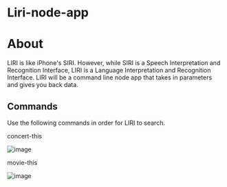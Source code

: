 # Liri-node-app
<h1>About</h1>

LIRI is like iPhone's SIRI. However, while SIRI is a Speech Interpretation and Recognition Interface, LIRI is a Language Interpretation and Recognition Interface. LIRI will be a command line node app that takes in parameters and gives you back data.

<h2> Commands </h2>

Use the following commands in order for LIRI to search.

concert-this

![image](https://user-images.githubusercontent.com/40649236/46906347-ba0c9280-cec7-11e8-9f76-2ee2f6685f9d.png)

movie-this

![image](https://user-images.githubusercontent.com/40649236/46906347-ba0c9280-cec7-11e8-9f76-2ee2f6685f9d.png)
